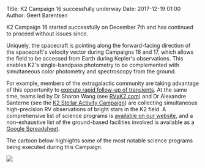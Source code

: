 Title: K2 Campaign 16 successfully underway
Date: 2017-12-19 01:00
Author: Geert Barentsen

K2 Campaign 16 started successfully on December 7th
and has continued to proceed without issues since.

Uniquely, the spacecraft is pointing along the forward-facing direction of the spacecraft's velocity vector during Campaigns 16 and 17,
which allows the field to be accessed from Earth during Kepler's observations.
This enables K2's single-bandpass photometry to be complemented with simultaneous color photometry and spectroscopy from the ground.

For example, members of the extragalactic community are taking advantage
of this opportunity to [execute rapid follow-up of transients](/panstarrs-monitoring-of-the-k2-campaign-16-field.html).
At the same time, teams led by Dr Sharon Wang (see [RVxK2.com](https://RVxK2.com)) and Dr Alexandre Santerne (see the [K2 Stellar Activity Campaign](https://twitter.com/a_santerne/status/934077306313863169)) are collecting
simultaneous high-precision RV observations of bright stars in the K2 field.
A comprehensive list of science programs is [available on our website](/k2-approved-programs.html#campaign-16),
and a non-exhaustive list of the ground-based facilities involved is available
as a [Google Spreadsheet](https://docs.google.com/spreadsheets/d/1ymIEoUyX0ZE8sKHA80tV8ieYJh47Nj4tIDIGXZeKqc4/edit#gid=45363194).

The cartoon below highlights some of the most notable science programs
being executed during this Campaign.

<a href="https://www.nasa.gov/feature/ames/kepler-s-gaze-shifts-toward-new-targets-supernovae-the-beehive-cluster-and-earth"><img src="/images/news/c16cartoon300dpi-full.jpg"></a>
